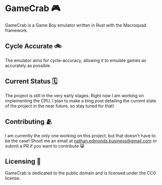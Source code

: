 # GameCrab 🎮
GameCrab is a Game Boy emulator written in Rust with the Macroquad framework.

## Cycle Accurate 🚲
The emulator aims for cycle-accuracy, allowing it to emulate games as accurately as possible.

## Current Status 🗓️
The project is still in the very early stages. Right now I am working on implementing the CPU. I plan to make a blog post detailing the current state of the project in the near future, so stay tuned for that!

## Contributing 🫂
I am currently the only one working on this project, but that doesn't have to be the case! Shoot me an email at nathan.edmonds.business@gmail.com or submit a PR if you want to contribute 😸

## Licensing 🪪
GameCrab is dedicated to the public domain and is licensed under the CC0 license. 
